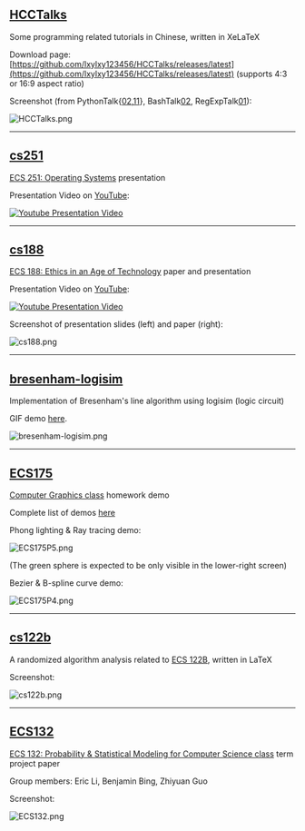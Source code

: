 ## [HCCTalks](https://github.com/lxylxy123456/HCCTalks)
Some programming related tutorials in Chinese, written in XeLaTeX

Download page: [https://github.com/lxylxy123456/HCCTalks/releases/latest](https://github.com/lxylxy123456/HCCTalks/releases/latest) (supports 4:3 or 16:9 aspect ratio)

Screenshot (from PythonTalk{[02](https://github.com/lxylxy123456/HCCTalks/blob/make/43/PythonTalk02.pdf),[11](https://github.com/lxylxy123456/HCCTalks/blob/make/43/PythonTalk11.pdf)}, BashTalk[02](https://github.com/lxylxy123456/HCCTalks/blob/make/43/BashTalk02.pdf), RegExpTalk[01](https://github.com/lxylxy123456/HCCTalks/blob/make/43/RegExpTalk01.pdf)):

![HCCTalks.png](image/HCCTalks.png)

<hr />

## [cs251](https://github.com/lxylxy123456/cs251)

[ECS 251: Operating Systems](https://cs.ucdavis.edu/schedules-classes/ecs-251-operating-systems) presentation

Presentation Video on [YouTube](https://www.youtube.com/watch?v=vFygLeyNd1o):

[![Youtube Presentation Video](https://img.youtube.com/vi/xtCWZYDGeAk/0.jpg)](https://www.youtube.com/watch?v=xtCWZYDGeAk)

<hr />

## [cs188](https://github.com/lxylxy123456/cs188)
[ECS 188: Ethics in an Age of Technology](https://cs.ucdavis.edu/schedules-classes/ecs-188-ethics-age-technology) paper and presentation

Presentation Video on [YouTube](https://www.youtube.com/watch?v=vFygLeyNd1o):

[![Youtube Presentation Video](https://img.youtube.com/vi/vFygLeyNd1o/0.jpg)](https://www.youtube.com/watch?v=vFygLeyNd1o)

Screenshot of presentation slides (left) and paper (right):

![cs188.png](image/cs188.png)

<hr />

## [bresenham-logisim](https://github.com/lxylxy123456/bresenham-logisim)
Implementation of Bresenham's line algorithm using logisim (logic circuit)

GIF demo [here](https://github.com/lxylxy123456/bresenham-logisim#demo).

![bresenham-logisim.png](image/bresenham-logisim.png)

<hr />

## [ECS175](https://github.com/lxylxy123456/ECS175)
[Computer Graphics class](https://www.cs.ucdavis.edu/blog/ecs-175-computer-graphics/) homework demo

Complete list of demos [here](https://github.com/lxylxy123456/ECS175#demos)

Phong lighting & Ray tracing demo:

![ECS175P5.png](image/ECS175P5.png)

(The green sphere is expected to be only visible in the lower-right screen)

Bezier & B-spline curve demo:

![ECS175P4.png](image/ECS175P4.png)

<hr />

## [cs122b](https://github.com/lxylxy123456/cs122b)
A randomized algorithm analysis related to [ECS 122B](https://www.cs.ucdavis.edu/blog/ecs-122b-algorithm-design-analysis/), written in LaTeX

Screenshot:

![cs122b.png](image/cs122b.png)

<hr />

## [ECS132](https://github.com/lxylxy123456/ECS132)
[ECS 132: Probability & Statistical Modeling for Computer Science class](https://cs.ucdavis.edu/schedules-classes/ecs-132-probability-statistical-modeling-computer-science) term project paper

Group members: Eric Li, Benjamin Bing, Zhiyuan Guo

Screenshot:

![ECS132.png](image/ECS132.png)


